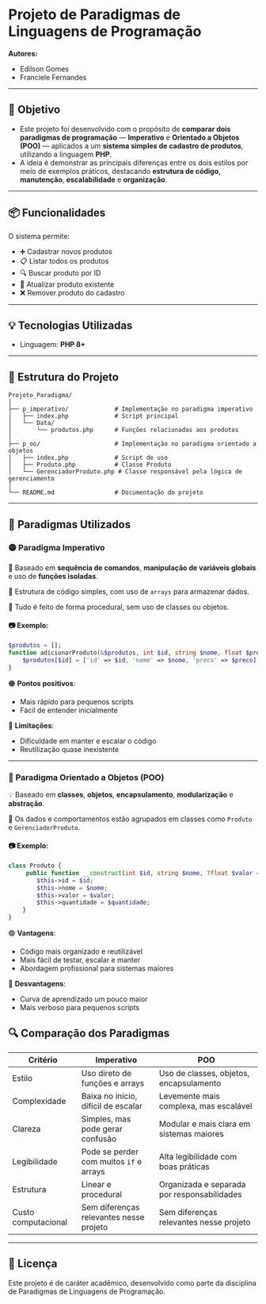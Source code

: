 # Projeto de Paradigmas de Linguagens de Programação

**Autores:**  
- Edilson Gomes  
- Franciele Fernandes  

---
## 🎯 Objetivo

- Este projeto foi desenvolvido com o propósito de **comparar dois paradigmas de programação** — **Imperativo** e **Orientado a Objetos (POO)** — aplicados a um **sistema simples de cadastro de produtos**, utilizando a linguagem **PHP**.
- A ideia é demonstrar as principais diferenças entre os dois estilos por meio de exemplos práticos, destacando **estrutura de código**, **manutenção**, **escalabilidade** e **organização**.
---

## 📦 Funcionalidades

O sistema permite:

- ➕ Cadastrar novos produtos  
- 📋 Listar todos os produtos  
- 🔍 Buscar produto por ID  
- 🔄 Atualizar produto existente  
- ❌ Remover produto do cadastro  

---

## 💡 Tecnologias Utilizadas

- Linguagem: **PHP 8+**

---

## 🧪 Estrutura do Projeto

```plaintext
Projeto_Paradigma/
│
├── p_imperativo/             # Implementação no paradigma imperativo
│   ├── index.php             # Script principal
│   └── Data/
│       └── produtos.php      # Funções relacionadas aos produtos
│
├── p_oo/                     # Implementação no paradigma orientado a objetos
│   ├── index.php             # Script de uso
│   ├── Produto.php           # Classe Produto
│   └── GerenciadorProduto.php # Classe responsável pela lógica de gerenciamento
│
└── README.md                 # Documentação do projeto
```

---


## 🧠 Paradigmas Utilizados

### 🟡 Paradigma Imperativo

🔧 Baseado em **sequência de comandos**, **manipulação de variáveis globais** e uso de **funções isoladas**.

📁 Estrutura de código simples, com uso de `arrays` para armazenar dados.

🧩 Tudo é feito de forma procedural, sem uso de classes ou objetos.

#### 📷 Exemplo:



```php
$produtos = [];
function adicionarProduto(&$produtos, int $id, string $nome, float $preco): void {
    $produtos[$id] = ['id' => $id, 'nome' => $nome, 'preco' => $preco];
}
```

🟠 **Pontos positivos**:

- Mais rápido para pequenos scripts
- Fácil de entender inicialmente

🔴 **Limitações**:

- Dificuldade em manter e escalar o código
- Reutilização quase inexistente

---

### 🔵 Paradigma Orientado a Objetos (POO)

💡 Baseado em **classes**, **objetos**, **encapsulamento**, **modularização** e **abstração**.

📂 Os dados e comportamentos estão agrupados em classes como `Produto` e `GerenciadorProduto`.

#### 📷 Exemplo:


```php
class Produto {
     public function __construct(int $id, string $nome, ?float $valor = null, ?int $quantidade = null){        
        $this->id = $id;
        $this->nome = $nome;
        $this->valor = $valor;
        $this->quantidade = $quantidade;   
    }
}
```

🟢 **Vantagens**:

- Código mais organizado e reutilizável
- Mais fácil de testar, escalar e manter
- Abordagem profissional para sistemas maiores

🔵 **Desvantagens**:

- Curva de aprendizado um pouco maior
- Mais verboso para pequenos scripts

## 🔍 Comparação dos Paradigmas

| Critério              | Imperativo                                | POO                                           |
|-----------------------|--------------------------------------------|-----------------------------------------------|
| Estilo                | Uso direto de funções e arrays             | Uso de classes, objetos, encapsulamento       |
| Complexidade          | Baixa no início, difícil de escalar        | Levemente mais complexa, mas escalável        |
| Clareza               | Simples, mas pode gerar confusão           | Modular e mais clara em sistemas maiores      |
| Legibilidade          | Pode se perder com muitos `if` e arrays    | Alta legibilidade com boas práticas           |
| Estrutura             | Linear e procedural                        | Organizada e separada por responsabilidades   |
| Custo computacional   | Sem diferenças relevantes nesse projeto    | Sem diferenças relevantes nesse projeto       |

---

## 📄 Licença

Este projeto é de caráter acadêmico, desenvolvido como parte da disciplina de Paradigmas de Linguagens de Programação.
